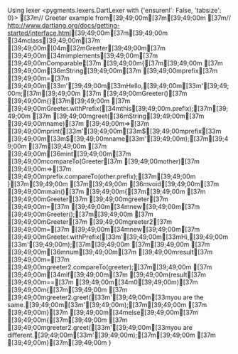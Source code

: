 Using lexer <pygments.lexers.DartLexer with {'ensurenl': False, 'tabsize': 0}>
[37m// Greeter example from[39;49;00m[37m[39;49;00m
[37m// <http://www.dartlang.org/docs/getting-started/interface.html>[39;49;00m[37m[39;49;00m
[34mclass[39;49;00m[37m [39;49;00m[04m[32mGreeter[39;49;00m[37m [39;49;00m[34mimplements[39;49;00m[37m [39;49;00mComparable[37m [39;49;00m{[37m[39;49;00m
[37m  [39;49;00m[36mString[39;49;00m[37m [39;49;00mprefix[37m [39;49;00m=[37m [39;49;00m[33m'[39;49;00m[33mHello,[39;49;00m[33m'[39;49;00m;[37m[39;49;00m
[37m  [39;49;00mGreeter()[37m [39;49;00m{}[37m[39;49;00m
[37m  [39;49;00mGreeter.withPrefix([34mthis[39;49;00m.prefix);[37m[39;49;00m
[37m  [39;49;00mgreet([36mString[39;49;00m[37m [39;49;00mname)[37m [39;49;00m=>[37m [39;49;00mprint([33m'[39;49;00m[33m$[39;49;00mprefix[33m [39;49;00m[33m$[39;49;00mname[33m'[39;49;00m);[37m[39;49;00m
[37m[39;49;00m
[37m  [39;49;00m[36mint[39;49;00m[37m [39;49;00mcompareTo(Greeter[37m [39;49;00mother)[37m [39;49;00m=>[37m [39;49;00mprefix.compareTo(other.prefix);[37m[39;49;00m
}[37m[39;49;00m
[37m[39;49;00m
[36mvoid[39;49;00m[37m [39;49;00mmain()[37m [39;49;00m{[37m[39;49;00m
[37m  [39;49;00mGreeter[37m [39;49;00mgreeter[37m [39;49;00m=[37m [39;49;00m[34mnew[39;49;00m[37m [39;49;00mGreeter();[37m[39;49;00m
[37m  [39;49;00mGreeter[37m [39;49;00mgreeter2[37m [39;49;00m=[37m [39;49;00m[34mnew[39;49;00m[37m [39;49;00mGreeter.withPrefix([33m'[39;49;00m[33mHi,[39;49;00m[33m'[39;49;00m);[37m[39;49;00m
[37m[39;49;00m
[37m  [39;49;00m[36mnum[39;49;00m[37m [39;49;00mresult[37m [39;49;00m=[37m [39;49;00mgreeter2.compareTo(greeter);[37m[39;49;00m
[37m  [39;49;00m[34mif[39;49;00m[37m [39;49;00m(result[37m [39;49;00m==[37m [39;49;00m[34m0[39;49;00m)[37m [39;49;00m{[37m[39;49;00m
[37m    [39;49;00mgreeter2.greet([33m'[39;49;00m[33myou are the same.[39;49;00m[33m'[39;49;00m);[37m[39;49;00m
[37m  [39;49;00m}[37m [39;49;00m[34melse[39;49;00m[37m [39;49;00m{[37m[39;49;00m
[37m    [39;49;00mgreeter2.greet([33m'[39;49;00m[33myou are different.[39;49;00m[33m'[39;49;00m);[37m[39;49;00m
[37m  [39;49;00m}[37m[39;49;00m
}
